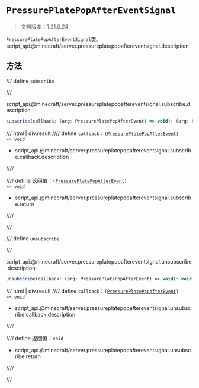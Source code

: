 # `PressurePlatePopAfterEventSignal`

> 文档版本：1.21.0.24

`PressurePlatePopAfterEventSignal`类。script_api.@minecraft/server.pressureplatepopaftereventsignal.description

## 方法

/// define
`subscribe`


///

script_api.@minecraft/server.pressureplatepopaftereventsignal.subscribe.description

```js
subscribe(callback: (arg: PressurePlatePopAfterEvent) => void): (arg: PressurePlatePopAfterEvent) => void
```

/// html | div.result
//// define
`callback`：<code>(<a href="../pressureplatepopafterevent/">PressurePlatePopAfterEvent</a>) =&gt; void</code>

- script_api.@minecraft/server.pressureplatepopaftereventsignal.subscribe.callback.description


////

//// define
返回值：<code>(<a href="../pressureplatepopafterevent/">PressurePlatePopAfterEvent</a>) =&gt; void</code>

- script_api.@minecraft/server.pressureplatepopaftereventsignal.subscribe.return


////

///


/// define
`unsubscribe`


///

script_api.@minecraft/server.pressureplatepopaftereventsignal.unsubscribe.description

```js
unsubscribe(callback: (arg: PressurePlatePopAfterEvent) => void): void
```

/// html | div.result
//// define
`callback`：<code>(<a href="../pressureplatepopafterevent/">PressurePlatePopAfterEvent</a>) =&gt; void</code>

- script_api.@minecraft/server.pressureplatepopaftereventsignal.unsubscribe.callback.description


////

//// define
返回值：`void`

- script_api.@minecraft/server.pressureplatepopaftereventsignal.unsubscribe.return


////

///

